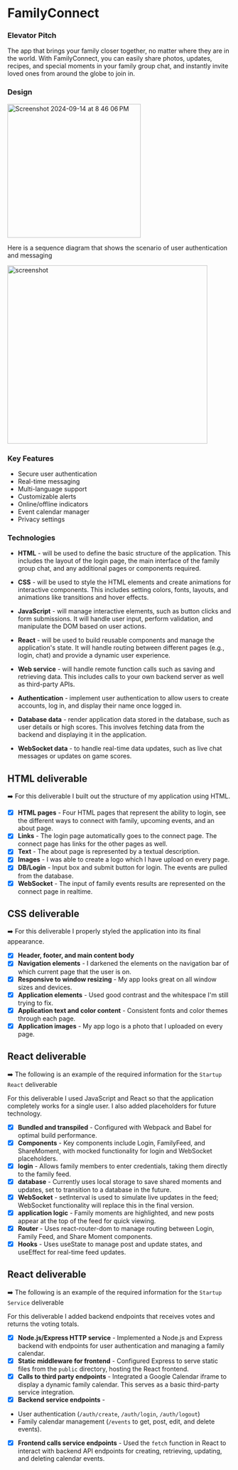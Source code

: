 # FamilyConnect

### Elevator Pitch
The app that brings your family closer together, no matter where they are in the world. With FamilyConnect, you can easily share photos, updates, recipes, and special moments in your family group chat, and instantly invite loved ones from around the globe to join in.

### Design

<img width="300" alt="Screenshot 2024-09-14 at 8 46 06 PM" src="https://github.com/user-attachments/assets/9cc04e69-eff7-47d3-8ff5-394862992324">

Here is a sequence diagram that shows the scenario of user authentication and messaging

<img width="450" height="400" alt="screenshot" src="https://github.com/user-attachments/assets/bf188774-3da6-43bf-9a11-3f9a1b843b86">

### Key Features
* Secure user authentication
* Real-time messaging
* Multi-language support
* Customizable alerts
* Online/offline indicators
* Event calendar manager
* Privacy settings

### Technologies

* **HTML** - will be used to define the basic structure of the application. This includes the layout of the login page, the main interface of the family group chat, and any additional pages or components required.

* **CSS** - will be used to style the HTML elements and create animations for interactive components. This includes setting colors, fonts, layouts, and animations like transitions and hover effects.

* **JavaScript** - will manage interactive elements, such as button clicks and form submissions. It will handle user input, perform validation, and manipulate the DOM based on user actions.

* **React** - will be used to build reusable components and manage the application's state. It will handle routing between different pages (e.g., login, chat) and provide a dynamic user experience.

* **Web service** - will handle remote function calls such as saving and retrieving data. This includes calls to your own backend server as well as third-party APIs.

* **Authentication** - implement user authentication to allow users to create accounts, log in, and display their name once logged in.

* **Database data** - render application data stored in the database, such as user details or high scores. This involves fetching data from the backend and displaying it in the application.

* **WebSocket data** - to handle real-time data updates, such as live chat messages or updates on game scores.

## HTML deliverable

➡️ For this deliverable I built out the structure of my application using HTML.

 - [x] **HTML pages** - Four HTML pages that represent the ability to login, see the different ways to connect with family, upcoming events, and an about page.
 - [x] **Links** - The login page automatically goes to the connect page. The connect page has links for the other pages as well.
 - [x] **Text** - The about page is represented by a textual description.
 - [x] **Images** - I was able to create a logo which I have upload on every page. 
- [x] **DB/Login**  - Input box and submit button for login. The events are pulled from the database.
 - [x] **WebSocket** - The input of family events results are represented on the connect page in realtime.

## CSS deliverable

➡️ For this deliverable I properly styled the application into its final appearance.

- [x] **Header, footer, and main content body**
- [x] **Navigation elements** - I darkened the elements on the navigation bar of which current page that the user is on.
- [x] **Responsive to window resizing** - My app looks great on all window sizes and devices.
- [x] **Application elements** - Used good contrast and the whitespace I'm still trying to fix.
- [x] **Application text and color content** - Consistent fonts and color themes through each page. 
- [x] **Application images** - My app logo is a photo that I uploaded on every page.

## React deliverable

➡️ The following is an example of the required information for the `Startup React` deliverable

For this deliverable I used JavaScript and React so that the application completely works for a single user. I also added placeholders for future technology.

- [x] **Bundled and transpiled** - Configured with Webpack and Babel for optimal build performance.
- [x] **Components** - Key components include Login, FamilyFeed, and ShareMoment, with mocked functionality for login and WebSocket placeholders.
- [x] **login** - Allows family members to enter credentials, taking them directly to the family feed.
- [x] **database** - Currently uses local storage to save shared moments and updates, set to transition to a database in the future.
- [x] **WebSocket** - setInterval is used to simulate live updates in the feed; WebSocket functionality will replace this in the final version.
- [x] **application logic** - Family moments are highlighted, and new posts appear at the top of the feed for quick viewing.
- [x] **Router** - Uses react-router-dom to manage routing between Login, Family Feed, and Share Moment components.
- [x] **Hooks** - Uses useState to manage post and update states, and useEffect for real-time feed updates.

## React deliverable

➡️ The following is an example of the required information for the `Startup Service` deliverable

For this deliverable I added backend endpoints that receives votes and returns the voting totals.

- [x] **Node.js/Express HTTP service** - Implemented a Node.js and Express backend with endpoints for user authentication and managing a family calendar.
- [x] **Static middleware for frontend** - Configured Express to serve static files from the `public` directory, hosting the React frontend.
- [x] **Calls to third party endpoints** - Integrated a Google Calendar iframe to display a dynamic family calendar. This serves as a basic third-party service integration.
- [x] **Backend service endpoints** -
* User authentication (`/auth/create`, `/auth/login`, `/auth/logout`)
* Family calendar management (`/events` to get, post, edit, and delete events).
- [x] **Frontend calls service endpoints** - Used the `fetch` function in React to interact with backend API endpoints for creating, retrieving, updating, and deleting calendar events.
